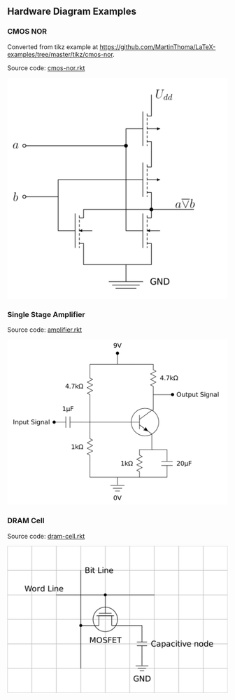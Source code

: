 Hardware Diagram Examples
----------------

### CMOS NOR

Converted from tikz example at https://github.com/MartinThoma/LaTeX-examples/tree/master/tikz/cmos-nor.

Source code: [cmos-nor.rkt](cmos-nor.rkt)

![CMOS NOR](cmos-nor.svg)

### Single Stage Amplifier

Source code: [amplifier.rkt](amplifier.rkt)

![Single Stage Amplifier](single-stage-amplifier.svg)

### DRAM Cell

Source code: [dram-cell.rkt](dram-cell.rkt)

![DRAM Cell](dram-cell.svg)

